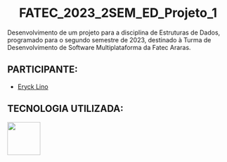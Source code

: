 # <h1 align="center">FATEC_2023_2SEM_ED_Projeto_1</h1>
Desenvolvimento de um projeto para a disciplina de Estruturas de Dados, programado para o segundo semestre de 2023, destinado à Turma de Desenvolvimento de Software Multiplataforma da Fatec Araras.

## PARTICIPANTE:
- [Eryck Lino](https://github.com/Eryck223)<br>

## TECNOLOGIA UTILIZADA:
<div>   
<img src="https://cdn.jsdelivr.net/gh/devicons/devicon/icons/cplusplus/cplusplus-original.svg" width="75px">
</div>
